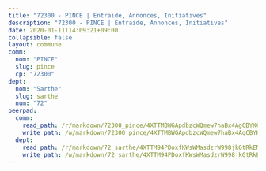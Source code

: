 ```yaml
---
title: "72300 - PINCE | Entraide, Annonces, Initiatives"
description: "72300 - PINCE | Entraide, Annonces, Initiatives"
date: 2020-01-11T14:09:21+09:00
collapsible: false
layout: commune
comm:
  nom: "PINCE"
  slug: pince
  cp: "72300"
dept:
  nom: "Sarthe"
  slug: sarthe
  num: "72"
peerpad:
  comm:
    read_path: /r/markdown/72300_pince/4XTTMBWGApdbzcWQmew7haBx4AgCBYKCPiGBSiEA5b13GewT9
    write_path: /w/markdown/72300_pince/4XTTMBWGApdbzcWQmew7haBx4AgCBYKCPiGBSiEA5b13GewT9-K3TgToWiXEPR6ua9BJ4juuV1K7QzmKWSDrNZzuYRZL6pFNxq9bxgmRtAtjzcDQ76iS7ejTG3VxjEYfc2hvhha1fDNBahops3NtYwMriavvMV46Yy6LGnznUvPsS4d5qa4Njv5KcP
  dept:
    read_path: /r/markdown/72_sarthe/4XTTM94PDoxfKWsWMasdzrW998jkGtRkEM3CSUC42xSpuJKZ5
    write_path: /w/markdown/72_sarthe/4XTTM94PDoxfKWsWMasdzrW998jkGtRkEM3CSUC42xSpuJKZ5-K3TgTpjFyG67yVeuXvSAfSYzY4Yx2FMtDhgpv5HM2EDBJRVMn95z33xx4XjRNYNVaVsBPQ1t4pG9MoyNqwTqa8mcnEUB8rK4BMVbvUhCtGWCPSFnDCaT8GJTyimDgsCirLN3zswh
---
```


